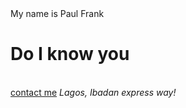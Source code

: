 
<html>
<head>
<meta name="viewport" content="width=device-width"/>
<Link href="Style.css" rel="stylesheet"/>
</head>
<body>
My name is Paul Frank 
<H1> Do I know you</H1><br/><a href="mailto:mperoreue@gmail.com">contact me</a>
<em><cite>Lagos, Ibadan express way!</cite></em>
</body>
</html>
